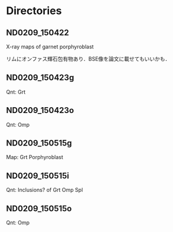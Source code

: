 # Directories

## ND0209_150422

X-ray maps of garnet porphyroblast

リムにオンファス輝石包有物あり．BSE像を論文に載せてもいいかも．

## ND0209_150423g

Qnt: Grt

## ND0209_150423o

Qnt: Omp

## ND0209_150515g

Map: Grt Porphyroblast

## ND0209_150515i

Qnt: Inclusions? of Grt Omp Spl

## ND0209_150515o

Qnt: Omp
